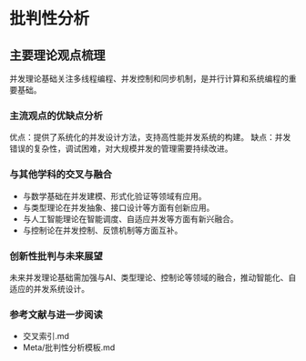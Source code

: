 # 批判性分析

## 主要理论观点梳理

并发理论基础关注多线程编程、并发控制和同步机制，是并行计算和系统编程的重要基础。

### 主流观点的优缺点分析

优点：提供了系统化的并发设计方法，支持高性能并发系统的构建。
缺点：并发错误的复杂性，调试困难，对大规模并发的管理需要持续改进。

### 与其他学科的交叉与融合

- 与数学基础在并发建模、形式化验证等领域有应用。
- 与类型理论在并发抽象、接口设计等方面有创新应用。
- 与人工智能理论在智能调度、自适应并发等方面有新兴融合。
- 与控制论在并发控制、反馈机制等方面互补。

### 创新性批判与未来展望

未来并发理论基础需加强与AI、类型理论、控制论等领域的融合，推动智能化、自适应的并发系统设计。

### 参考文献与进一步阅读

- 交叉索引.md
- Meta/批判性分析模板.md
